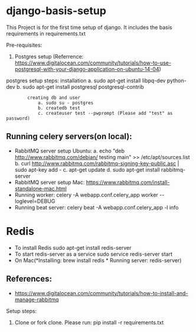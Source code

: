 # django-basis-setup

This Project is for the first time setup of django.
It includes the basis requirements in requirements.txt

Pre-requisites:
1. Postgres setup (Referrence: https://www.digitalocean.com/community/tutorials/how-to-use-postgresql-with-your-django-application-on-ubuntu-14-04)

postgres setup steps:
			installation
				a. sudo apt-get install libpq-dev python-dev
				b. sudo apt-get install postgresql postgresql-contrib

			creating db and user
				a. sudo su - postgres
				b. createdb test
				c. createuser test --pwprompt (Please add "test" as password)

## Running celery servers(on local): ##
* RabbitMQ server setup Ubuntu:
      a. echo "deb http://www.rabbitmq.com/debian/ testing main" >> /etc/apt/sources.list
      b. curl http://www.rabbitmq.com/rabbitmq-signing-key-public.asc | sudo apt-key add -
      c. apt-get update
      d. sudo apt-get install rabbitmq-server
* RabbitMQ server setup Mac: https://www.rabbitmq.com/install-standalone-mac.html
* Running worker: celery -A webapp.conf.celery_app worker --loglevel=DEBUG
* Running beat server: celery beat -A webapp.conf.celery_app -l info

# Redis #
* To install Redis sudo apt-get install redis-server
* To start redis-server as a service sudo service redis-server start
* On Mac(*Installing: brew install redis   * Running server: redis-server)


## References: ##
* https://www.digitalocean.com/community/tutorials/how-to-install-and-manage-rabbitmq

Setup steps:
1. Clone or fork clone.
Please run: pip install -r requirements.txt

